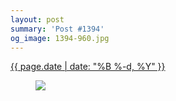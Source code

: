 ```yaml
---
layout: post
summary: 'Post #1394'
og_image: 1394-960.jpg
---
```


<div class="post">
 <time>
  <a href="/1394">
   {{ page.date | date: "%B %-d, %Y" }}
  </a>
 </time>
 <a href="/1394">
  <figure data-taken="5/27/2021">
   <img sizes="(min-width: 700px) 50vw, calc(100vw - 2rem)" src="{{ site.assets_url }}/1394-480.jpg" srcset="{{ site.assets_url }}/1394-240.jpg 240w, {{ site.assets_url }}/1394-480.jpg 480w, {{ site.assets_url }}/1394-720.jpg 720w, {{ site.assets_url }}/1394-960.jpg 960w"/>
  </figure>
 </a>
</div>
